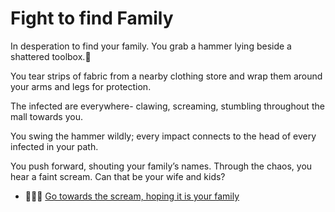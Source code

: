 # Fight to find Family

In desperation to find your family.  You grab a hammer lying beside a shattered toolbox.🔨

You tear strips of fabric from a nearby clothing store and wrap them around your arms and legs for protection.

The infected are everywhere- clawing, screaming, stumbling throughout the mall towards you.

You swing the hammer wildly; every impact connects to the head of every infected in your path.

You push forward, shouting your family’s names.
Through the chaos, you hear a faint scream. Can that be your wife and kids?

- 🏃‍♂️💨 [Go towards the scream, hoping it is your family](./scene4D.md)
